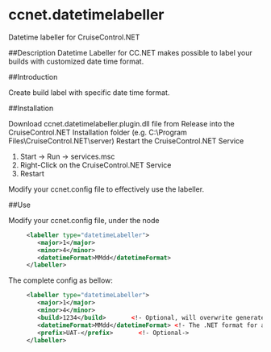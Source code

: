 # ccnet.datetimelabeller
Datetime labeller for CruiseControl.NET


##Description
Datetime Labeller for CC.NET makes possible to label your builds with customized date time format.

##Introduction

Create build label with specific date time format.

##Installation

Download ccnet.datetimelabeller.plugin.dll file  from Release into the CruiseControl.NET Installation folder (e.g. C:\Program Files\CruiseControl.NET\server)
Restart the CruiseControl.NET Service

1. Start -> Run -> services.msc
2. Right-Click on the CruiseControl.NET Service
3. Restart

Modify your ccnet.config file to effectively use the labeller.

##Use

Modify your ccnet.config file, under the <project> node
```xml
     <labeller type="datetimeLabeller">       
        <major>1</major>
        <minor>4</minor>
		<datetimeFormat>MMdd</datetimeFormat>
     </labeller>
```

The complete config  as bellow:
```xml
     <labeller type="datetimeLabeller">	   
        <major>1</major>
        <minor>4</minor>
		<build>1234</build>       <!- Optional, will overwrite generated value->
		<datetimeFormat>MMdd</datetimeFormat> <!- The .NET format for a DateTime type->
		<prefix>UAT-</prefix>		<!- Optional->
     </labeller>
```